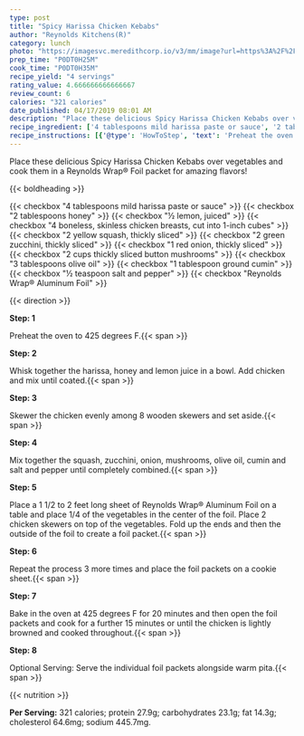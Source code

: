 ```yaml
---
type: post
title: "Spicy Harissa Chicken Kebabs"
author: "Reynolds Kitchens(R)"
category: lunch
photo: "https://imagesvc.meredithcorp.io/v3/mm/image?url=https%3A%2F%2Fimages.media-allrecipes.com%2Fuserphotos%2F3494378.jpg"
prep_time: "P0DT0H25M"
cook_time: "P0DT0H35M"
recipe_yield: "4 servings"
rating_value: 4.666666666666667
review_count: 6
calories: "321 calories"
date_published: 04/17/2019 08:01 AM
description: "Place these delicious Spicy Harissa Chicken Kebabs over vegetables and cook them in a Reynolds Wrap® Foil packet for amazing flavors!"
recipe_ingredient: ['4 tablespoons mild harissa paste or sauce', '2 tablespoons honey', '½ lemon, juiced', '4 boneless, skinless chicken breasts, cut into 1-inch cubes ', '2 yellow squash, thickly sliced', '2 green zucchini, thickly sliced', '1 red onion, thickly sliced', '2 cups thickly sliced button mushrooms', '3 tablespoons olive oil', '1 tablespoon ground cumin', '½ teaspoon salt and pepper', 'Reynolds Wrap® Aluminum Foil']
recipe_instructions: [{'@type': 'HowToStep', 'text': 'Preheat the oven to 425 degrees F.\n'}, {'@type': 'HowToStep', 'text': 'Whisk together the harissa, honey and lemon juice in a bowl. Add chicken and mix until coated.\n'}, {'@type': 'HowToStep', 'text': 'Skewer the chicken evenly among 8 wooden skewers and set aside.\n'}, {'@type': 'HowToStep', 'text': 'Mix together the squash, zucchini, onion, mushrooms, olive oil, cumin and salt and pepper until completely combined.\n'}, {'@type': 'HowToStep', 'text': 'Place a 1 1/2 to 2 feet long sheet of Reynolds Wrap&reg; Aluminum Foil on a table and place 1/4 of the vegetables in the center of the foil. Place 2 chicken skewers on top of the vegetables. Fold up the ends and then the outside of the foil to create a foil packet.\n'}, {'@type': 'HowToStep', 'text': 'Repeat the process 3 more times and place the foil packets on a cookie sheet.\n'}, {'@type': 'HowToStep', 'text': 'Bake in the oven at 425 degrees F for 20 minutes and then open the foil packets and cook for a further 15 minutes or until the chicken is lightly browned and cooked throughout.\n'}, {'@type': 'HowToStep', 'text': 'Optional Serving: Serve the individual foil packets alongside warm pita.\n'}]
---
```


Place these delicious Spicy Harissa Chicken Kebabs over vegetables and cook them in a Reynolds Wrap® Foil packet for amazing flavors! 

{{< boldheading >}}

{{< checkbox "4 tablespoons mild harissa paste or sauce" >}}
{{< checkbox "2 tablespoons honey" >}}
{{< checkbox "½  lemon, juiced" >}}
{{< checkbox "4  boneless, skinless chicken breasts, cut into 1-inch cubes" >}}
{{< checkbox "2  yellow squash, thickly sliced" >}}
{{< checkbox "2  green zucchini, thickly sliced" >}}
{{< checkbox "1  red onion, thickly sliced" >}}
{{< checkbox "2 cups thickly sliced button mushrooms" >}}
{{< checkbox "3 tablespoons olive oil" >}}
{{< checkbox "1 tablespoon ground cumin" >}}
{{< checkbox "½ teaspoon salt and pepper" >}}
{{< checkbox "Reynolds Wrap® Aluminum Foil" >}}


{{< direction >}}

**Step: 1**

Preheat the oven to 425 degrees F.{{< span >}}

**Step: 2**

Whisk together the harissa, honey and lemon juice in a bowl. Add chicken and mix until coated.{{< span >}}

**Step: 3**

Skewer the chicken evenly among 8 wooden skewers and set aside.{{< span >}}

**Step: 4**

Mix together the squash, zucchini, onion, mushrooms, olive oil, cumin and salt and pepper until completely combined.{{< span >}}

**Step: 5**

Place a 1 1/2 to 2 feet long sheet of Reynolds Wrap® Aluminum Foil on a table and place 1/4 of the vegetables in the center of the foil. Place 2 chicken skewers on top of the vegetables. Fold up the ends and then the outside of the foil to create a foil packet.{{< span >}}

**Step: 6**

Repeat the process 3 more times and place the foil packets on a cookie sheet.{{< span >}}

**Step: 7**

Bake in the oven at 425 degrees F for 20 minutes and then open the foil packets and cook for a further 15 minutes or until the chicken is lightly browned and cooked throughout.{{< span >}}

**Step: 8**

Optional Serving: Serve the individual foil packets alongside warm pita.{{< span >}}

{{< nutrition >}}

**Per Serving:** 321 calories; protein 27.9g; carbohydrates 23.1g; fat 14.3g; cholesterol 64.6mg; sodium 445.7mg.